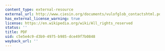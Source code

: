 ```yaml
---
content_type: external-resource
external_url: http://www.ciesin.org/documents/vulofglob_contactshtml.pdf
has_external_license_warning: true
license: https://en.wikipedia.org/wiki/All_rights_reserved
status: ''
title: PDF
uid: c5e5e4c9-d3b9-4975-b985-dce49f7b0848
wayback_url: ''
---
```

